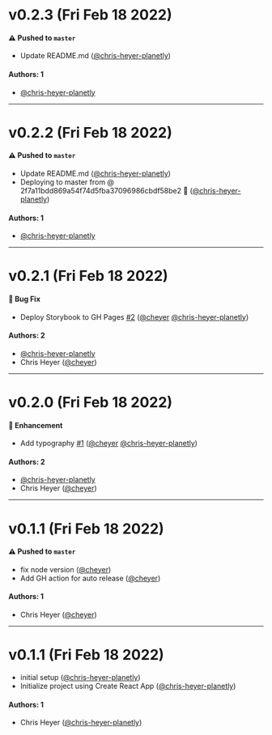 # v0.2.3 (Fri Feb 18 2022)

#### ⚠️ Pushed to `master`

- Update README.md ([@chris-heyer-planetly](https://github.com/chris-heyer-planetly))

#### Authors: 1

- [@chris-heyer-planetly](https://github.com/chris-heyer-planetly)

---

# v0.2.2 (Fri Feb 18 2022)

#### ⚠️ Pushed to `master`

- Update README.md ([@chris-heyer-planetly](https://github.com/chris-heyer-planetly))
- Deploying to master from @ 2f7a11bdd869a54f74d5fba37096986cbdf58be2 🚀 ([@chris-heyer-planetly](https://github.com/chris-heyer-planetly))

#### Authors: 1

- [@chris-heyer-planetly](https://github.com/chris-heyer-planetly)

---

# v0.2.1 (Fri Feb 18 2022)

#### 🐛 Bug Fix

- Deploy Storybook to GH Pages [#2](https://github.com/chris-heyer-planetly/npm-package-example/pull/2) ([@cheyer](https://github.com/cheyer) [@chris-heyer-planetly](https://github.com/chris-heyer-planetly))

#### Authors: 2

- [@chris-heyer-planetly](https://github.com/chris-heyer-planetly)
- Chris Heyer ([@cheyer](https://github.com/cheyer))

---

# v0.2.0 (Fri Feb 18 2022)

#### 🚀 Enhancement

- Add typography [#1](https://github.com/chris-heyer-planetly/npm-package-example/pull/1) ([@cheyer](https://github.com/cheyer) [@chris-heyer-planetly](https://github.com/chris-heyer-planetly))

#### Authors: 2

- [@chris-heyer-planetly](https://github.com/chris-heyer-planetly)
- Chris Heyer ([@cheyer](https://github.com/cheyer))

---

# v0.1.1 (Fri Feb 18 2022)

#### ⚠️ Pushed to `master`

- fix node version ([@cheyer](https://github.com/cheyer))
- Add GH action for auto release ([@cheyer](https://github.com/cheyer))

#### Authors: 1

- Chris Heyer ([@cheyer](https://github.com/cheyer))

---

# v0.1.1 (Fri Feb 18 2022)

- initial setup ([@chris-heyer-planetly](https://github.com/chris-heyer-planetly))
- Initialize project using Create React App ([@chris-heyer-planetly](https://github.com/chris-heyer-planetly))

#### Authors: 1

- Chris Heyer ([@chris-heyer-planetly](https://github.com/chris-heyer-planetly))
